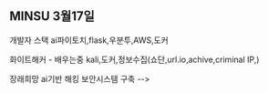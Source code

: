 ## MINSU 3월17일

개발자 스택
ai파이토치,flask,우분투,AWS,도커

화이트해커 - 배우는중
kali,도커,정보수집(쇼단,url.io,achive,criminal IP,)

장래희망 ai기반 해킹 보안시스템 구축
-->
